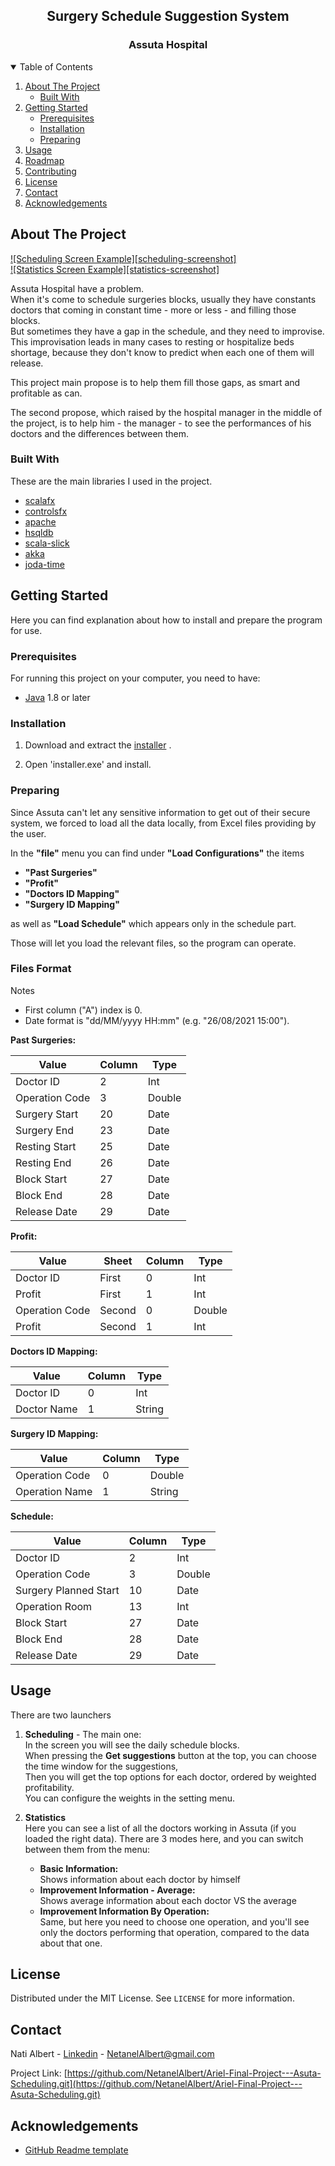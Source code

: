 
<!-- PROJECT LOGO -->

<p align="center"> </p>
    <h2 align="center">Surgery Schedule Suggestion System </h2>
    <h3 align="center"> Assuta Hospital</h3>




<!-- TABLE OF CONTENTS -->
<details open="open">
  <summary>Table of Contents</summary>
  <ol>
    <li>
      <a href="#about-the-project">About The Project</a>
      <ul>
        <li><a href="#built-with">Built With</a></li>
      </ul>
    </li>
    <li>
      <a href="#getting-started">Getting Started</a>
      <ul>
        <li><a href="#prerequisites">Prerequisites</a></li>
        <li><a href="#installation">Installation</a></li>
        <li><a href="#preparing">Preparing</a></li>
      </ul>
    </li>
    <li><a href="#usage">Usage</a></li>
    <li><a href="#roadmap">Roadmap</a></li>
    <li><a href="#contributing">Contributing</a></li>
    <li><a href="#license">License</a></li>
    <li><a href="#contact">Contact</a></li>
    <li><a href="#acknowledgements">Acknowledgements</a></li>
  </ol>
</details>



<!-- ABOUT THE PROJECT -->
## About The Project
<!-- TODO -->
[![Scheduling Screen Example][scheduling-screenshot]](https://imgur.com/xsrniTG)  
[![Statistics Screen Example][statistics-screenshot]](https://imgur.com/GFrkHmB)

Assuta Hospital have a problem.  
When it's come to schedule surgeries blocks, usually they have constants doctors that coming in constant time - more or less - and filling those blocks.  
But sometimes they have a gap in the schedule, and they need to improvise.  
This improvisation leads in many cases to resting or hospitalize beds shortage, because they don't know to predict when each one of them will release.

This project main propose is to help them fill those gaps, as smart and profitable as can.

The second propose, which raised by the hospital manager in the middle of the project, is to help him - the manager - to see the performances of his doctors and the differences between them.  

### Built With

These are the main libraries I used in the project.

* [scalafx](https://www.scalafx.org/)
* [controlsfx](https://controlsfx.github.io/)
* [apache](http://www.apache.org/)
* [hsqldb](http://hsqldb.org/)
* [scala-slick](https://scala-slick.org/)
* [akka](https://akka.io/)
* [joda-time](https://www.joda.org/joda-time/)



<!-- GETTING STARTED -->
## Getting Started

Here you can find explanation about how to install and prepare the program for use.

### Prerequisites

For running this project on your computer, you need to have:
* [Java](https://www.java.com/en/download/manual.jsp) 1.8 or later

### Installation


1. Download and extract the [installer]() <!-- TODO real link -->.

2. Open 'installer.exe' and install.

### Preparing
Since Assuta can't let any sensitive information to get out of their secure system, we forced to load all the data locally, from Excel files providing by the user.

In the **"file"** menu you can find under **"Load Configurations"** the items
* **"Past Surgeries"**
* **"Profit"**
* **"Doctors ID Mapping"**
* **"Surgery ID Mapping"**

as well as **"Load Schedule"** which appears only in the schedule part.

Those will let you load the relevant files, so the program can operate.


### Files Format 
Notes 
- First column ("A") index is 0.  
- Date format is "dd/MM/yyyy HH:mm" (e.g. "26/08/2021 15:00").

**Past Surgeries:** 

| Value          | Column | Type   |
|----------------|--------|--------|
| Doctor ID      | 2      | Int    |
| Operation Code | 3      | Double |
| Surgery Start  | 20     | Date   |
| Surgery End    | 23     | Date   |
| Resting Start  | 25     | Date   |
| Resting End    | 26     | Date   |
| Block Start    | 27     | Date   |
| Block End      | 28     | Date   |
| Release Date   | 29     | Date   |

**Profit:**

| Value          | Sheet  | Column | Type   |
|----------------|--------|--------|--------|
| Doctor ID      | First  | 0      | Int    |
| Profit         | First  | 1      | Int    |
| Operation Code | Second | 0      | Double |
| Profit         | Second | 1      | Int    |

**Doctors ID Mapping:**


| Value          | Column | Type   |
|----------------|--------|--------|
| Doctor ID      | 0      | Int    |
| Doctor Name    | 1      | String |

**Surgery ID Mapping:**

| Value          | Column | Type   |
|----------------|--------|--------|
| Operation Code | 0      | Double |
| Operation Name | 1      | String |

 **Schedule:**

| Value                 | Column | Type   |
|-----------------------|--------|--------|
| Doctor ID             | 2      | Int    |
| Operation Code        | 3      | Double |
| Surgery Planned Start | 10     | Date   |
| Operation Room        | 13     | Int    |
| Block Start           | 27     | Date   |
| Block End             | 28     | Date   |
| Release Date          | 29     | Date   |

<!-- USAGE EXAMPLES -->
## Usage

There are two launchers 
1. **Scheduling** - The main one:  
   In the screen you will see the daily schedule blocks.  
   When pressing the **Get suggestions** button at the top, you can choose the time window for the suggestions,  
   Then you will get the top options for each doctor, ordered by weighted profitability.  
   You can configure the weights in the setting menu.
   

2. **Statistics**  
   Here you can see a list of all the doctors working in Assuta (if you loaded the right data).
   There are 3 modes here, and you can switch between them from the menu:
   * **Basic Information:**  
     Shows information about each doctor by himself  
   * **Improvement Information - Average:**  
     Shows average information about each doctor VS the average
   * **Improvement Information By Operation:**  
      Same, but here you need to choose one operation, and you'll see only the doctors performing that operation, compared to the data about that one.


<!-- LICENSE -->
## License

Distributed under the MIT License. See `LICENSE` for more information.



<!-- CONTACT -->
## Contact

Nati Albert - [Linkedin](https://www.linkedin.com/in/netanel-albert-9b0119159/) - NetanelAlbert@gmail.com

Project Link: [https://github.com/NetanelAlbert/Ariel-Final-Project---Asuta-Scheduling.git](https://github.com/NetanelAlbert/Ariel-Final-Project---Asuta-Scheduling.git)


<!-- ACKNOWLEDGEMENTS -->
## Acknowledgements
* [GitHub Readme template](https://github.com/othneildrew/Best-README-Template)

